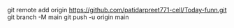git remote add origin https://github.com/patidarpreet771-cell/Today-funn.git
git branch -M main
git push -u origin main
